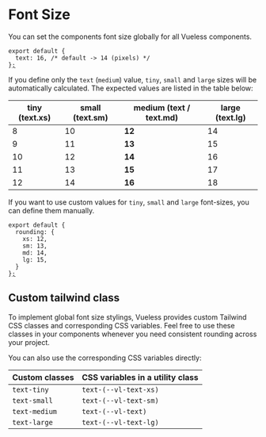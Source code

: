 # Font Size

You can set the components font size globally for all Vueless components.

<pre class="language-js" data-title="vueless.config.{js,ts}"><code class="lang-js">export default {
  text: 16, /* default -> 14 (pixels) */
}<a data-footnote-ref href="#user-content-fn-1">;</a>
</code></pre>

If you define only the `text`  (`medium`) value, `tiny`, `small` and `large` sizes will be automatically calculated. The expected values are listed in the table below:

| tiny (text.xs) | small (text.sm) | medium (text / text.md) | large (text.lg) |
| -------------- | --------------- | ----------------------- | --------------- |
| 8              | 10              | **12**                  | 14              |
| 9              | 11              | **13**                  | 15              |
| 10             | 12              | **14**                  | 16              |
| 11             | 13              | **15**                  | 17              |
| 12             | 14              | **16**                  | 18              |

If you want to use custom values for `tiny`, `small` and `large` font-sizes, you can define them manually.

<pre class="language-js" data-title="vueless.config.{js,ts}"><code class="lang-js">export default {
  rounding: {
    xs: 12,
    sm: 13,
    md: 14,
    lg: 15,
  }
}<a data-footnote-ref href="#user-content-fn-1">;</a>
</code></pre>

## Custom tailwind class

To implement global font size stylings, Vueless provides custom Tailwind CSS classes and corresponding CSS variables. Feel free to use these classes in your components whenever you need consistent rounding across your project.

You can also use the corresponding CSS variables directly:&#x20;

| Custom classes | CSS variables in a utility class |
| -------------- | -------------------------------- |
| `text-tiny`    | `text-(--vl-text-xs)`            |
| `text-small`   | `text-(--vl-text-sm)`            |
| `text-medium`  | `text-(--vl-text)`               |
| `text-large`   | `text-(--vl-text-lg)`            |

[^1]: 
